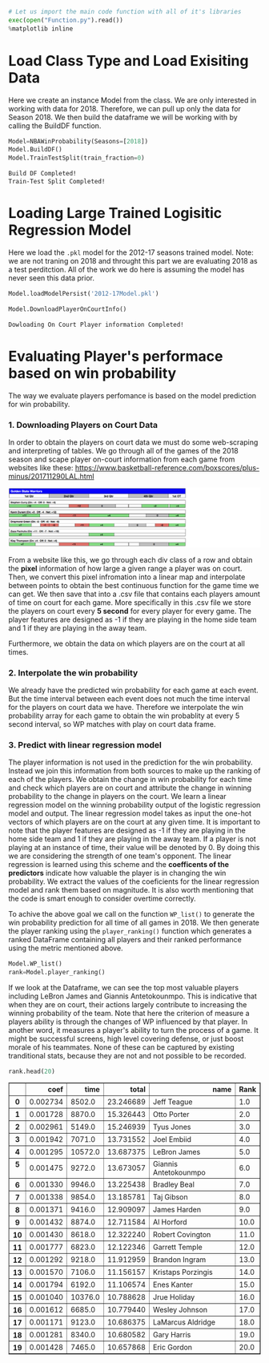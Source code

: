 


```python
# Let us import the main code function with all of it's libraries
exec(open("Function.py").read())
%matplotlib inline
```


# Load Class Type and Load Exisiting Data
Here we create an instance Model from the class. We are only interested in working with data for 2018. Therefore, we can pull up only the data for Season 2018. We then build the dataframe we will be working with by calling the BuildDF function.



```python
Model=NBAWinProbability(Seasons=[2018])
Model.BuildDF()
Model.TrainTestSplit(train_fraction=0)
```


    Build DF Completed!
    Train-Test Split Completed!


# Loading Large Trained Logisitic Regression Model
Here we load the `.pkl` model for the 2012-17 seasons trained model. Note: we are not traning on 2018 and throught this part we are evaluating 2018 as a test perditction. All of the work we do here is assuming the model has never seen this data prior.



```python
Model.loadModelPersist('2012-17Model.pkl')
```




```python
Model.DownloadPlayerOnCourtInfo()
```


    Dowloading On Court Player information Completed!


# Evaluating Player's performace based on win probability
The way we evaluate players perfomance is based on the model prediction for win probability. 

### 1. Downloading Players on Court Data
In order to obtain the players on court data we must do some web-scraping and interpreting of tables. We go through all of the games of the 2018 season and scape player on-court information from each game from websites like these: https://www.basketball-reference.com/boxscores/plus-minus/201711290LAL.html

![title](Data/on_court.png)

From a website like this, we go through each div class of a row and obtain the **pixel** information of how large a given range a player was on court. Then, we convert this pixel infromation into a linear map and interpolate between points to obtain the best continuous function for the game time we can get. We then save that into a .csv file that contains each players amount of time on court for each game. More specifically in this .csv file we store the players on court every **5 second** for every player for every game. The player features are designed as -1 if they are playing in the home side team and 1 if they are playing in the away team.

Furthermore, we obtain the data on which players are on the court at all times. 

### 2. Interpolate the win probability
We already have the predicted win probability for each game at each event. But the time interval between each event does not much the time interval for the players on court data we have. Therefore we interpolate the win probability array for each game to obtain the win probablity at every 5 second interval, so WP matches with play on court data frame. 

### 3. Predict with linear regression model
The player information is not used in the prediction for the win probability. Instead we join this information from both sources to make up the ranking of each of the players. We obtain the change in win probability for each time and check which players are on court and attribute the change in winning probability to the change in players on the court. We learn a linear regression model on the winning probability output of the logistic regression model and output. The linear regression model takes as input the one-hot vectors of which players are on the court at any given time. It is important to note that the player features are designed as -1 if they are playing in the home side team and 1 if they are playing in the away team. If a player is not playing at an instance of time, their value will be denoted by 0. By doing this we are considering the strength of one team's opponent. The linear regression is learned using this scheme and the **coefficents of the predictors** indicate how valuable the player is in changing the win probability. We extract the values of the coeficients for the linear regression model and rank them based on magnitude. It is also worth mentioning that the code is smart enough to consider overtime correctly.

To achive the above goal we call on the function `WP_list()` to generate the win probability prediction for all time of all games in 2018. We then generate the player ranking using the `player_ranking()` function which generates a ranked DataFrame containing all players and their ranked performance using the metric mentioned above.



```python
Model.WP_list()
rank=Model.player_ranking()
```


If we look at the Dataframe, we can see the top most valuable players including LeBron James and Giannis Antetokounmpo. This is indicative that when they are on court, their actions largely contribute to increasing the winning probability of the team. Note that here the criterion of measure a players ability is through the changes of WP influenced by that player. In another word, it measures a player's ability to turn the process of a game. It might be successful screens, high level covering defense, or just boost morale of his teammates. None of these can be captured by existing tranditional stats, because they are not and not possible to be recorded. 



```python
rank.head(20)
```





<div>
<style>
    .dataframe thead tr:only-child th {
        text-align: right;
    }

    .dataframe thead th {
        text-align: left;
    }

    .dataframe tbody tr th {
        vertical-align: top;
    }
</style>
<table border="1" class="dataframe">
  <thead>
    <tr style="text-align: right;">
      <th></th>
      <th>coef</th>
      <th>time</th>
      <th>total</th>
      <th>name</th>
      <th>Rank</th>
    </tr>
  </thead>
  <tbody>
    <tr>
      <th>0</th>
      <td>0.002734</td>
      <td>8502.0</td>
      <td>23.246689</td>
      <td>Jeff Teague</td>
      <td>1.0</td>
    </tr>
    <tr>
      <th>1</th>
      <td>0.001728</td>
      <td>8870.0</td>
      <td>15.326443</td>
      <td>Otto Porter</td>
      <td>2.0</td>
    </tr>
    <tr>
      <th>2</th>
      <td>0.002961</td>
      <td>5149.0</td>
      <td>15.246939</td>
      <td>Tyus Jones</td>
      <td>3.0</td>
    </tr>
    <tr>
      <th>3</th>
      <td>0.001942</td>
      <td>7071.0</td>
      <td>13.731552</td>
      <td>Joel Embiid</td>
      <td>4.0</td>
    </tr>
    <tr>
      <th>4</th>
      <td>0.001295</td>
      <td>10572.0</td>
      <td>13.687375</td>
      <td>LeBron James</td>
      <td>5.0</td>
    </tr>
    <tr>
      <th>5</th>
      <td>0.001475</td>
      <td>9272.0</td>
      <td>13.673057</td>
      <td>Giannis Antetokounmpo</td>
      <td>6.0</td>
    </tr>
    <tr>
      <th>6</th>
      <td>0.001330</td>
      <td>9946.0</td>
      <td>13.225438</td>
      <td>Bradley Beal</td>
      <td>7.0</td>
    </tr>
    <tr>
      <th>7</th>
      <td>0.001338</td>
      <td>9854.0</td>
      <td>13.185781</td>
      <td>Taj Gibson</td>
      <td>8.0</td>
    </tr>
    <tr>
      <th>8</th>
      <td>0.001371</td>
      <td>9416.0</td>
      <td>12.909097</td>
      <td>James Harden</td>
      <td>9.0</td>
    </tr>
    <tr>
      <th>9</th>
      <td>0.001432</td>
      <td>8874.0</td>
      <td>12.711584</td>
      <td>Al Horford</td>
      <td>10.0</td>
    </tr>
    <tr>
      <th>10</th>
      <td>0.001430</td>
      <td>8618.0</td>
      <td>12.322240</td>
      <td>Robert Covington</td>
      <td>11.0</td>
    </tr>
    <tr>
      <th>11</th>
      <td>0.001777</td>
      <td>6823.0</td>
      <td>12.122346</td>
      <td>Garrett Temple</td>
      <td>12.0</td>
    </tr>
    <tr>
      <th>12</th>
      <td>0.001292</td>
      <td>9218.0</td>
      <td>11.912959</td>
      <td>Brandon Ingram</td>
      <td>13.0</td>
    </tr>
    <tr>
      <th>13</th>
      <td>0.001570</td>
      <td>7106.0</td>
      <td>11.156157</td>
      <td>Kristaps Porzingis</td>
      <td>14.0</td>
    </tr>
    <tr>
      <th>14</th>
      <td>0.001794</td>
      <td>6192.0</td>
      <td>11.106574</td>
      <td>Enes Kanter</td>
      <td>15.0</td>
    </tr>
    <tr>
      <th>15</th>
      <td>0.001040</td>
      <td>10376.0</td>
      <td>10.788628</td>
      <td>Jrue Holiday</td>
      <td>16.0</td>
    </tr>
    <tr>
      <th>16</th>
      <td>0.001612</td>
      <td>6685.0</td>
      <td>10.779440</td>
      <td>Wesley Johnson</td>
      <td>17.0</td>
    </tr>
    <tr>
      <th>17</th>
      <td>0.001171</td>
      <td>9123.0</td>
      <td>10.686375</td>
      <td>LaMarcus Aldridge</td>
      <td>18.0</td>
    </tr>
    <tr>
      <th>18</th>
      <td>0.001281</td>
      <td>8340.0</td>
      <td>10.680582</td>
      <td>Gary Harris</td>
      <td>19.0</td>
    </tr>
    <tr>
      <th>19</th>
      <td>0.001428</td>
      <td>7465.0</td>
      <td>10.657868</td>
      <td>Eric Gordon</td>
      <td>20.0</td>
    </tr>
  </tbody>
</table>
</div>



